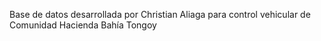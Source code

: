 Base de datos desarrollada por Christian Aliaga para control vehicular de Comunidad Hacienda Bahía Tongoy
